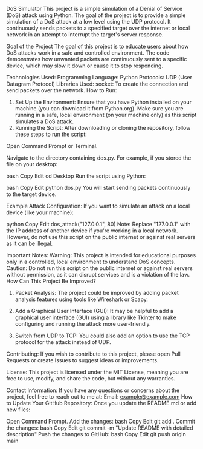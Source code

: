 DoS Simulator
This project is a simple simulation of a Denial of Service (DoS) attack using Python. The goal of the project is to provide a simple simulation of a DoS attack at a low level using the UDP protocol. It continuously sends packets to a specified target over the internet or local network in an attempt to interrupt the target's server response.

Goal of the Project
The goal of this project is to educate users about how DoS attacks work in a safe and controlled environment. The code demonstrates how unwanted packets are continuously sent to a specific device, which may slow it down or cause it to stop responding.

Technologies Used:
Programming Language: Python
Protocols: UDP (User Datagram Protocol)
Libraries Used:
socket: To create the connection and send packets over the network.
How to Run:
1. Set Up the Environment:
Ensure that you have Python installed on your machine (you can download it from Python.org).
Make sure you are running in a safe, local environment (on your machine only) as this script simulates a DoS attack.
2. Running the Script:
After downloading or cloning the repository, follow these steps to run the script:

Open Command Prompt or Terminal.

Navigate to the directory containing dos.py. For example, if you stored the file on your desktop:

bash
Copy
Edit
cd Desktop
Run the script using Python:

bash
Copy
Edit
python dos.py
You will start sending packets continuously to the target device.

Example Attack Configuration:
If you want to simulate an attack on a local device (like your machine):

python
Copy
Edit
dos_attack("127.0.0.1", 80)
Note: Replace "127.0.0.1" with the IP address of another device if you're working in a local network. However, do not use this script on the public internet or against real servers as it can be illegal.

Important Notes:
Warning: This project is intended for educational purposes only in a controlled, local environment to understand DoS concepts.
Caution: Do not run this script on the public internet or against real servers without permission, as it can disrupt services and is a violation of the law.
How Can This Project Be Improved?
1. Packet Analysis:
The project could be improved by adding packet analysis features using tools like Wireshark or Scapy.

2. Add a Graphical User Interface (GUI):
It may be helpful to add a graphical user interface (GUI) using a library like Tkinter to make configuring and running the attack more user-friendly.

3. Switch from UDP to TCP:
You could also add an option to use the TCP protocol for the attack instead of UDP.

Contributing:
If you wish to contribute to this project, please open Pull Requests or create Issues to suggest ideas or improvements.

License:
This project is licensed under the MIT License, meaning you are free to use, modify, and share the code, but without any warranties.

Contact Information:
If you have any questions or concerns about the project, feel free to reach out to me at:
Email: example@example.com
How to Update Your GitHub Repository:
Once you update the README.md or add new files:

Open Command Prompt.
Add the changes:
bash
Copy
Edit
git add .
Commit the changes:
bash
Copy
Edit
git commit -m "Update README with detailed description"
Push the changes to GitHub:
bash
Copy
Edit
git push origin main
